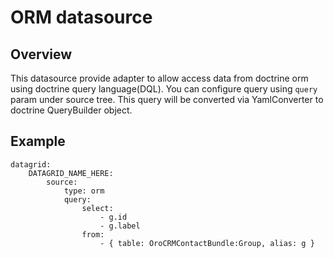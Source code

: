 ORM datasource
===============

Overview
--------

This datasource provide adapter to allow access data from doctrine orm using doctrine query language(DQL).
You can configure query using `query` param under source tree. This query will be converted via YamlConverter to doctrine QueryBuilder object.

Example
-------

```
datagrid:
    DATAGRID_NAME_HERE:
        source:
            type: orm
            query:
                select:
                    - g.id
                    - g.label
                from:
                    - { table: OroCRMContactBundle:Group, alias: g }
```
